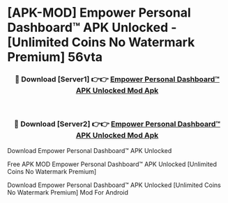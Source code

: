 # [APK-MOD] Empower Personal Dashboard™ APK Unlocked - [Unlimited Coins No Watermark Premium] 56vta



<div align="center">
<h3>🔴 Download [Server1] 👉👉 <a href="https://momento.my/?title=Empower_Personal_Dashboard™_APK_Unlocked">Empower Personal Dashboard™ APK Unlocked Mod Apk</a></h3><br>

<h3>🔴 Download [Server2] 👉👉 <a href="https://momento.my/?title=Empower_Personal_Dashboard™_APK_Unlocked">Empower Personal Dashboard™ APK Unlocked Mod Apk</a></h3>
</div>



Download Empower Personal Dashboard™ APK Unlocked 

Free APK MOD Empower Personal Dashboard™ APK Unlocked [Unlimited Coins No Watermark Premium]

Download Empower Personal Dashboard™ APK Unlocked [Unlimited Coins No Watermark Premium] Mod For Android
